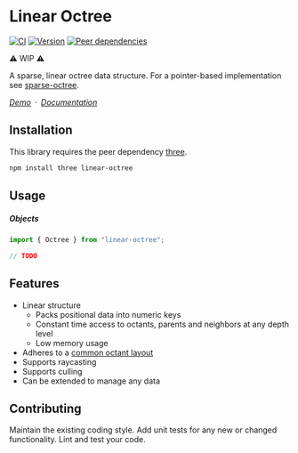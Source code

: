 # Linear Octree

[![CI](https://github.com/vanruesc/linear-octree/actions/workflows/ci.yml/badge.svg)](https://github.com/vanruesc/linear-octree/actions/workflows/ci.yml)
[![Version](https://badgen.net/npm/v/linear-octree?color=green)](https://www.npmjs.com/package/linear-octree)
[![Peer dependencies](https://badgen.net/david/peer/vanruesc/linear-octree)](https://david-dm.org/vanruesc/linear-octree?type=peer)

:warning: WIP :warning:

A sparse, linear octree data structure. For a pointer-based implementation see [sparse-octree](https://github.com/vanruesc/sparse-octree).

*[Demo](https://vanruesc.github.io/linear-octree/public/demo)&ensp;&middot;&ensp;[Documentation](https://vanruesc.github.io/linear-octree/public/docs)*


## Installation

This library requires the peer dependency [three](https://github.com/mrdoob/three.js/).

```sh
npm install three linear-octree
``` 


## Usage

##### Objects

```js
import { Octree } from "linear-octree";

// TODO
```


## Features

- Linear structure
  - Packs positional data into numeric keys
  - Constant time access to octants, parents and neighbors at any depth level
  - Low memory usage
- Adheres to a [common octant layout](http://vanruesc.github.io/sparse-octree/public/docs/variable/index.html#static-variable-layout)
- Supports raycasting
- Supports culling
- Can be extended to manage any data


## Contributing

Maintain the existing coding style. Add unit tests for any new or changed functionality. Lint and test your code.
